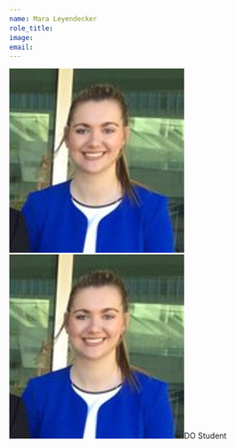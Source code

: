 ```yaml
---
name: Mara Leyendecker
role_title:
image:
email:
---
```


![](/images/staff_members/mara-1.jpg)![](/images/staff_members/mara.jpg)DO Student